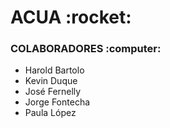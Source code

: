<h1>ACUA :rocket: </h1>


<h3>COLABORADORES :computer:</h3>
<ul>
    <li>Harold Bartolo</li>
    <li>Kevin Duque</li>
    <li>José Fernelly</li>
    <li>Jorge Fontecha</li>
    <li>Paula López</li>
</ul>

